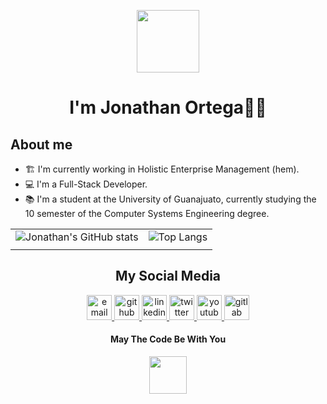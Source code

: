 <p align="center">
  <img src="https://media.giphy.com/media/Nx0rz3jtxtEre/giphy.gif" width="auto" height="100"/> 
</p>
<h1 align="center">I'm Jonathan Ortega🧑‍💻</h1>

## About me
- 🏗 I'm currently working in Holistic Enterprise Management (hem).
- 💻 I'm a Full-Stack Developer.
- 📚 I'm a student at the University of Guanajuato, currently studying the 10 semester of the Computer Systems Engineering degree.


|||
|---|---|
|![Jonathan's GitHub stats](https://github-readme-stats.vercel.app/api?username=JohnOrt31&theme=slateorange&show_icons=true) | ![Top Langs](https://github-readme-stats.vercel.app/api/top-langs/?username=JohnOrt31&langs_count=8&layout=compact&theme=slateorange) |
|||

<h2 align="center">My Social Media</h2>

<p align="center">
	<a href="mailto:jonathan_coronaortega@outlook.com">
		<img src="https://img.icons8.com/doodle/50/000000/email--v1.png" alt="email" width="40px"/>
	</a>
  <a href="https://github.com/JohnOrt31/">
		<img src="https://img.icons8.com/doodle/50/000000/github--v1.png" alt="github" width="40px"/>
	</a>
	<a href="https://www.linkedin.com/in/jonathanj-corona-ortega/">
		<img src="https://img.icons8.com/doodle/50/000000/linkedin--v2.png" alt="linkedin" width="40px"/>
	</a>
	<a href="https://twitter.com/JohnnyOrtDev">
		<img src="https://img.icons8.com/doodle/50/000000/twitter--v1.png" alt="twitter" width="40px"/>
	</a>
	<a href="https://www.youtube.com/channel/UCwgmWYFNvFSaTPmvYhiZOkw">
		<img src="https://img.icons8.com/doodle/48/000000/youtube--v1.png" alt="youtube" width="40px"/>
	</a>
	<a href="https://gitlab.com/JohnOrt">
		<img src="https://img.icons8.com/color/48/000000/gitlab.png" alt="gitlab" width="40px"/>
	</a>
</p>


<h4 align="center">May The Code Be With You </h4>
<p align="center">
  <img src="https://media.giphy.com/media/Wn74RUT0vjnoU98Hnt/source.gif" width="60" height="auto" />
</p>



